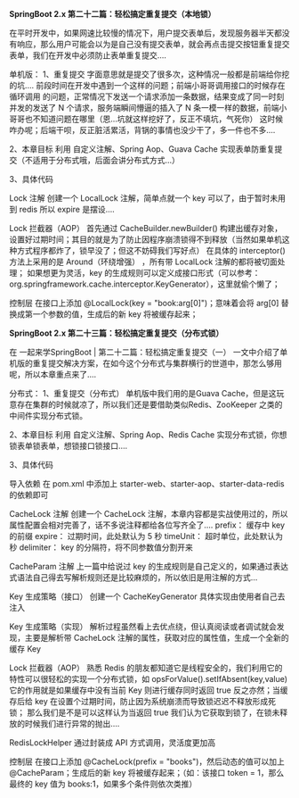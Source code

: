 **SpringBoot 2.x 第二十二篇：轻松搞定重复提交（本地锁）**

在平时开发中，如果网速比较慢的情况下，用户提交表单后，发现服务器半天都没有响应，那么用户可能会以为是自己没有提交表单，就会再点击提交按钮重复提交表单，我们在开发中必须防止表单重复提交….

单机版：
1、重复提交
字面意思就是提交了很多次，这种情况一般都是前端给你挖的坑….
前段时间在开发中遇到一个这样的问题；前端小哥哥调用接口的时候存在 循环调用 的问题，正常情况下发送一个请求添加一条数据，结果变成了同一时刻并发的发送了 N 个请求，服务端瞬间懵逼的插入了 N 条一模一样的数据，前端小哥哥也不知道问题在哪里（恩...坑就这样挖好了，反正不填坑，气死你） 这时候咋办呢；后端干呗，反正脏活累活，背锅的事情也没少干了，多一件也不多….

2、本章目标
利用 自定义注解、Spring Aop、Guava Cache 实现表单防重复提交（不适用于分布式哦，后面会讲分布式方式...）

3、具体代码

Lock 注解
创建一个 LocalLock 注解，简单点就一个 key 可以了，由于暂时未用到 redis 所以 expire 是摆设….

Lock 拦截器（AOP）
首先通过 CacheBuilder.newBuilder() 构建出缓存对象，设置好过期时间；其目的就是为了防止因程序崩溃锁得不到释放（当然如果单机这种方式程序都炸了，锁早没了；但这不妨碍我们写好点）
在具体的 interceptor() 方法上采用的是 Around（环绕增强） ，所有带 LocalLock 注解的都将被切面处理；
如果想更为灵活，key 的生成规则可以定义成接口形式（可以参考：org.springframework.cache.interceptor.KeyGenerator），这里就偷个懒了；

控制层
在接口上添加 @LocalLock(key = "book:arg[0]")；意味着会将 arg[0] 替换成第一个参数的值，生成后的新 key 将被缓存起来；


**SpringBoot 2.x 第二十三篇：轻松搞定重复提交（分布式锁）**

在 一起来学SpringBoot | 第二十二篇：轻松搞定重复提交（一） 一文中介绍了单机版的重复提交解决方案，在如今这个分布式与集群横行的世道中，那怎么够用呢，所以本章重点来了....

分布式：
1、重复提交（分布式）
单机版中我们用的是Guava Cache，但是这玩意存在集群的时候就凉了，所以我们还是要借助类似Redis、ZooKeeper 之类的中间件实现分布式锁。

2、本章目标
利用 自定义注解、Spring Aop、Redis Cache 实现分布式锁，你想锁表单锁表单，想锁接口锁接口….

3、具体代码

导入依赖
在 pom.xml 中添加上 starter-web、starter-aop、starter-data-redis 的依赖即可

CacheLock 注解
创建一个 CacheLock 注解，本章内容都是实战使用过的，所以属性配置会相对完善了，话不多说注释都给各位写齐全了….
prefix： 缓存中 key 的前缀
expire： 过期时间，此处默认为 5 秒
timeUnit： 超时单位，此处默认为秒
delimiter： key 的分隔符，将不同参数值分割开来

CacheParam 注解
上一篇中给说过 key 的生成规则是自己定义的，如果通过表达式语法自己得去写解析规则还是比较麻烦的，所以依旧是用注解的方式…

Key 生成策略（接口）
创建一个 CacheKeyGenerator 具体实现由使用者自己去注入

Key 生成策略（实现）
解析过程虽然看上去优点绕，但认真阅读或者调试就会发现，主要是解析带 CacheLock 注解的属性，获取对应的属性值，生成一个全新的缓存 Key

Lock 拦截器（AOP）
熟悉 Redis 的朋友都知道它是线程安全的，我们利用它的特性可以很轻松的实现一个分布式锁，如 opsForValue().setIfAbsent(key,value) 它的作用就是如果缓存中没有当前 Key 则进行缓存同时返回 true 反之亦然；当缓存后给 key 在设置个过期时间，防止因为系统崩溃而导致锁迟迟不释放形成死锁； 那么我们是不是可以这样认为当返回 true 我们认为它获取到锁了，在锁未释放的时候我们进行异常的抛出….

RedisLockHelper
通过封装成 API 方式调用，灵活度更加高

控制层
在接口上添加 @CacheLock(prefix = "books")，然后动态的值可以加上@CacheParam；生成后的新 key 将被缓存起来；（如：该接口 token = 1，那么最终的 key 值为 books:1，如果多个条件则依次类推）
